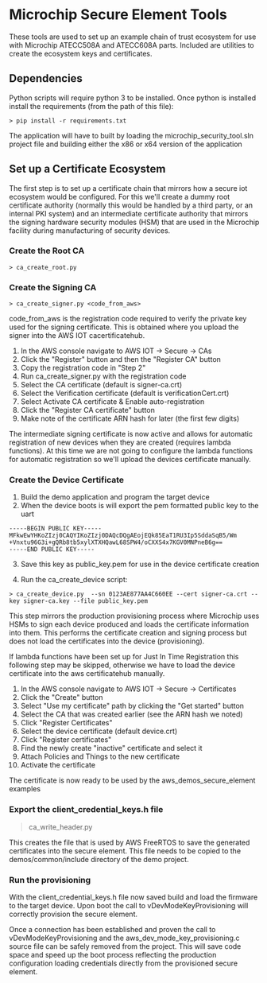 # Microchip Secure Element Tools

These tools are used to set up an example chain of trust ecosystem for use with
Microchip ATECC508A and ATECC608A parts. Included are utilities to create the
ecosystem keys and certificates.

## Dependencies

Python scripts will require python 3 to be installed. Once python is installed
install the requirements (from the path of this file):

```
> pip install -r requirements.txt
```

The application will have to built by loading the microchip_security_tool.sln
project file and building either the x86 or x64 version of the application

## Set up a Certificate Ecosystem

The first step is to set up a certificate chain that mirrors how a secure iot
ecosystem would be configured. For this we'll create a dummy root certificate
authority (normally this would be handled by a third party, or an internal
PKI system) and an intermediate certificate authority that mirrors the signing
hardware security modules (HSM) that are used in the Microchip facility during
manufacturing of security devices.

### Create the Root CA

```
> ca_create_root.py 
```

### Create the Signing CA

```
> ca_create_signer.py <code_from_aws>
```

code_from_aws is the registration code required to verify the private key used
for the signing certificate. This is obtained where you upload the signer
into the AWS IOT cacertificatehub. 

1) In the AWS console navigate to AWS IOT -> Secure -> CAs
2) Click the "Register" button and then the "Register CA" button
3) Copy the registration code in "Step 2"
4) Run ca_create_signer.py with the registration code
5) Select the CA certificate (default is signer-ca.crt)
6) Select the Verification certificate (default is verificationCert.crt)
7) Select Activate CA certificate & Enable auto-registration
8) Click the "Register CA certificate" button
9) Make note of the certificate ARN hash for later (the first few digits)

The intermediate signing certificate is now active and allows for automatic
registration of new devices when they are created (requires lambda functions).
At this time we are not going to configure the lambda functions for automatic
registration so we'll upload the devices certificate manually.

### Create the Device Certificate

1) Build the demo application and program the target device
2) When the device boots is will export the pem formatted public key to the
uart

```
-----BEGIN PUBLIC KEY-----
MFkwEwYHKoZIzj0CAQYIKoZIzj0DAQcDQgAEojEQk85EaT1RU3Ip5SddaSqB5/Wm
+Vnxtu96G3i+gQRb8tb5xylXTXHQawL68SPW4/oCXXS4x7KGV0MNPneB6g==
-----END PUBLIC KEY-----
```

3) Save this key as public_key.pem for use in the device certificate creation

4) Run the ca_create_device script:

```
> ca_create_device.py  --sn 0123AE877AA4C660EE --cert signer-ca.crt --key signer-ca.key --file public_key.pem
```

This step mirrors the production provisioning process where Microchip uses HSMs
to sign each device produced and loads the certificate information into them.
This performs the certificate creation and signing process but does not load the
certificates into the device (provisioning).

If lambda functions have been set up for Just In Time Registration this following
step may be skipped, otherwise we have to load the device certificate into the
aws certificatehub manually.

1) In the AWS console navigate to AWS IOT -> Secure -> Certificates
2) Click the "Create" button
3) Select "Use my certificate" path by clicking the "Get started" button
4) Select the CA that was created earlier (see the ARN hash we noted)
5) Click "Register Certificates"
6) Select the device certificate (default device.crt)
7) Click "Register certificates"
8) Find the newly create "inactive" certificate and select it
9) Attach Policies and Things to the new certificate
10) Activate the certificate

The certificate is now ready to be used by the aws_demos_secure_element examples

### Export the client_credential_keys.h file

> ca_write_header.py

This creates the file that is used by AWS FreeRTOS to save the generated
certificates into the secure element. This file needs to be copied to the
demos/common/include directory of the demo project.

### Run the provisioning

With the client_credential_keys.h file now saved build and load the firmware to
the target device. Upon boot the call to vDevModeKeyProvisioning will correctly
provision the secure element. 

Once a connection has been established and proven
the call to vDevModeKeyProvisioning and the aws_dev_mode_key_provisioning.c 
source file can be safely removed from the project. This will save code space
and speed up the boot process reflecting the production configuration loading
credentials directly from the provisioned secure element.







